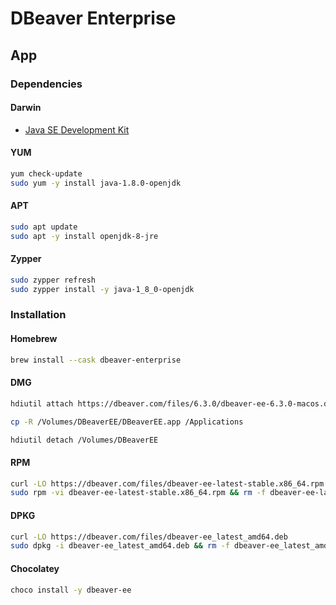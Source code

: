 # DBeaver Enterprise

## App

### Dependencies

#### Darwin

- [Java SE Development Kit](https://www.oracle.com/java/technologies/javase/javase-jdk8-downloads.html)

#### YUM

```sh
yum check-update
sudo yum -y install java-1.8.0-openjdk
```

#### APT

```sh
sudo apt update
sudo apt -y install openjdk-8-jre
```

#### Zypper

```sh
sudo zypper refresh
sudo zypper install -y java-1_8_0-openjdk
```

### Installation

#### Homebrew

```sh
brew install --cask dbeaver-enterprise
```

#### DMG

```sh
hdiutil attach https://dbeaver.com/files/6.3.0/dbeaver-ee-6.3.0-macos.dmg -nobrowse -mountpoint /Volumes/DBeaverEE
```

```sh
cp -R /Volumes/DBeaverEE/DBeaverEE.app /Applications
```

```sh
hdiutil detach /Volumes/DBeaverEE
```

#### RPM

```sh
curl -LO https://dbeaver.com/files/dbeaver-ee-latest-stable.x86_64.rpm
sudo rpm -vi dbeaver-ee-latest-stable.x86_64.rpm && rm -f dbeaver-ee-latest-stable.x86_64.rpm
```

#### DPKG

```sh
curl -LO https://dbeaver.com/files/dbeaver-ee_latest_amd64.deb
sudo dpkg -i dbeaver-ee_latest_amd64.deb && rm -f dbeaver-ee_latest_amd64.deb
```

#### Chocolatey

```sh
choco install -y dbeaver-ee
```
